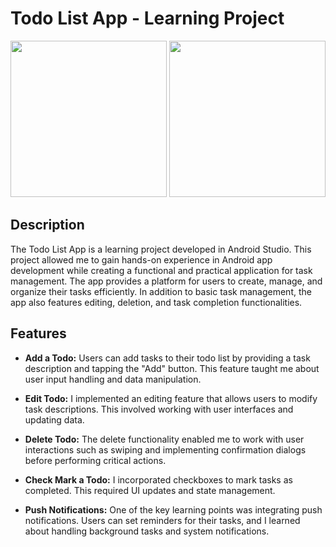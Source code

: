 # Todo List App - Learning Project

<img src="https://github.com/ahsan-cell/Todo-List-App/assets/55620980/6117765b-685f-4c98-a725-d1a93c564534" width="250">
<img src="https://github.com/ahsan-cell/Todo-List-App/assets/55620980/036f1a19-760d-490f-9dcb-ced4924f92db" width="250">


## Description

The Todo List App is a learning project developed in Android Studio. This project allowed me to gain hands-on experience in Android app development while creating a functional and practical application for task management. The app provides a platform for users to create, manage, and organize their tasks efficiently. In addition to basic task management, the app also features editing, deletion, and task completion functionalities.

## Features

- **Add a Todo:** Users can add tasks to their todo list by providing a task description and tapping the "Add" button. This feature taught me about user input handling and data manipulation.

- **Edit Todo:** I implemented an editing feature that allows users to modify task descriptions. This involved working with user interfaces and updating data.

- **Delete Todo:** The delete functionality enabled me to work with user interactions such as swiping and implementing confirmation dialogs before performing critical actions.

- **Check Mark a Todo:** I incorporated checkboxes to mark tasks as completed. This required UI updates and state management.

- **Push Notifications:** One of the key learning points was integrating push notifications. Users can set reminders for their tasks, and I learned about handling background tasks and system notifications.

